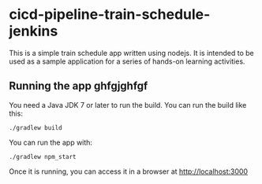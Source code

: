 # cicd-pipeline-train-schedule-jenkins

This is a simple train schedule app written using nodejs. It is intended to be used as a sample application for a series of hands-on learning activities.

## Running the app ghfgjghfgf

You need a Java JDK 7 or later to run the build. You can run the build like this:

    ./gradlew build

You can run the app with:

    ./gradlew npm_start

Once it is running, you can access it in a browser at [http://localhost:3000](http://localhost:3000)

